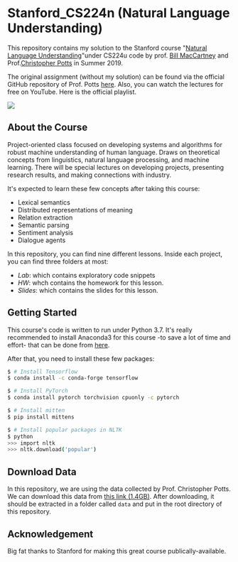 # Stanford_CS224n (Natural Language Understanding)

This repository contains my solution to the Stanford course "[Natural Language Understanding](http://web.stanford.edu/class/cs224u/)"under CS224u code by prof. [Bill MacCartney](http://nlp.stanford.edu/~wcmac/) and Prof.[Christopher Potts](http://web.stanford.edu/~cgpotts/) in Summer 2019.

The original assignment (without my solution) can be found via the official GitHub repository of Prof. Potts [here](https://github.com/cgpotts/cs224u/). Also, you can watch the lectures for free on YouTube. Here is the official playlist.


[![](http://www.mediafire.com/convkey/94ce/tvzvvo70ysfp2jjzg.jpg)](https://www.youtube.com/playlist?list=PLoROMvodv4rObpMCir6rNNUlFAn56Js20)


## About the Course

Project-oriented class focused on developing systems and algorithms for robust machine understanding of human language. Draws on theoretical concepts from linguistics, natural language processing, and machine learning. There will be special lectures on developing projects, presenting research results, and making connections with industry.

It's expected to learn these few concepts after taking this course:

- Lexical semantics
- Distributed representations of meaning
- Relation extraction
- Semantic parsing
- Sentiment analysis
- Dialogue agents

In this repository, you can find nine different lessons. Inside each project, you can find three folders at most:
 
 - *Lab*: which contains exploratory code snippets
 - *HW*: whch contains the homework for this lesson.
 - *Slides*: which contains the slides for this lesson.
 

## Getting Started

This course's code is written to run under Python 3.7. It's really recommended to install Anaconda3 for this course -to save a lot of time and effort- that can be done from [here](https://www.anaconda.com/distribution/).

After that, you need to install these few packages:
```bash
$ # Install Tensorflow
$ conda install -c conda-forge tensorflow

$ # Install PyTorch
$ conda install pytorch torchvision cpuonly -c pytorch

$ # Install mitten
$ pip install mittens

$ # Install popular packages in NLTK
$ python
>>> import nltk
>>> nltk.download('popular')
```

## Download Data

In this repository, we are using the data collected by Prof. Christopher Potts. We can download this data from [this link (1.4GB)](https://web.stanford.edu/class/cs224u/data/data.tgz). After downloading, it should be extracted in a folder called `data` and put in the root directory of this repository.

## Acknowledgement

Big fat thanks to Stanford for making this great course publically-available.

